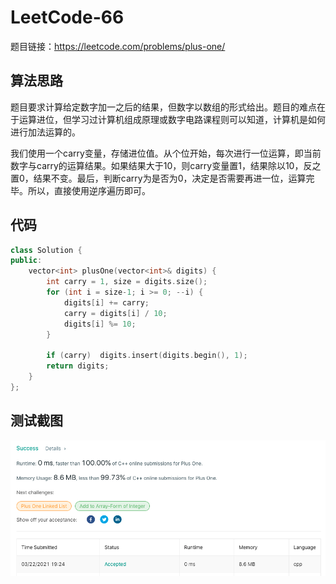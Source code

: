 # LeetCode-66

题目链接：https://leetcode.com/problems/plus-one/

## 算法思路

题目要求计算给定数字加一之后的结果，但数字以数组的形式给出。题目的难点在于运算进位，但学习过计算机组成原理或数字电路课程则可以知道，计算机是如何进行加法运算的。

我们使用一个carry变量，存储进位值。从个位开始，每次进行一位运算，即当前数字与carry的运算结果。如果结果大于10，则carry变量置1，结果除以10，反之置0，结果不变。最后，判断carry为是否为0，决定是否需要再进一位，运算完毕。所以，直接使用逆序遍历即可。

## 代码

```cpp
class Solution {
public:
    vector<int> plusOne(vector<int>& digits) {
        int carry = 1, size = digits.size();
        for (int i = size-1; i >= 0; --i) {
            digits[i] += carry;
            carry = digits[i] / 10;
            digits[i] %= 10;
        }

        if (carry)  digits.insert(digits.begin(), 1);
        return digits;
    }
};
```

## 测试截图

![img](./accept.png)
